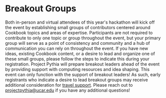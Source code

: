 # Breakout Groups

Both in-person and virtual attendees of this year's hackathon will kick off the event by establishing small groups of contributors centered around Cookbook topics and areas of expertise.
Participants are not required to contribute to only one topic or group throughout the event, but your primary group will serve as a point of consistency and community and a hub of communication you can rely on throughout the event.
If you have new ideas, existing Cookbook content, or a desire to lead and organize one of these small groups, please follow the steps to indicate this during your registration.
Project Pythia will prepare breakout leaders ahead of the event by providing support with computing resources and idea shaping.
This event can only function with the support of breakout leaders!
As such, early registrants who indicate a desire to lead breakout groups may receive additional consideration for [travel support](travel.md).
Please reach out to [projectpythia@ucar.edu](mailto:projectpythia@ucar.edu) if you have any additional questions!
